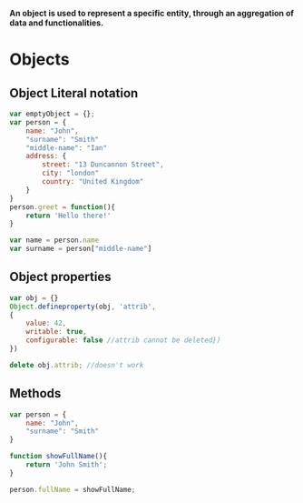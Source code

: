 **An object is used to represent a specific entity, through an aggregation of data and functionalities.**

# **Objects**

## **Object Literal notation**
```javascript
var emptyObject = {};
var person = {
    name: "John",
    "surname": "Smith"
    "middle-name": "Ian"
    address: {
        street: "13 Duncannon Street",
        city: "london"
        country: "United Kingdom"
    }
}
person.greet = function(){
    return 'Hello there!'
}

var name = person.name
var surname = person["middle-name"]
```

## **Object properties**

```javascript
var obj = {}
Object.defineproperty(obj, 'attrib', 
{
    value: 42,
    writable: true,
    configurable: false //attrib cannot be deleted})
})

delete obj.attrib; //doesn't work
```

## **Methods** ##

```javascript
var person = {
    name: "John",
    "surname": "Smith"
}

function showFullName(){
    return 'John Smith';
}

person.fullName = showFullName;
```